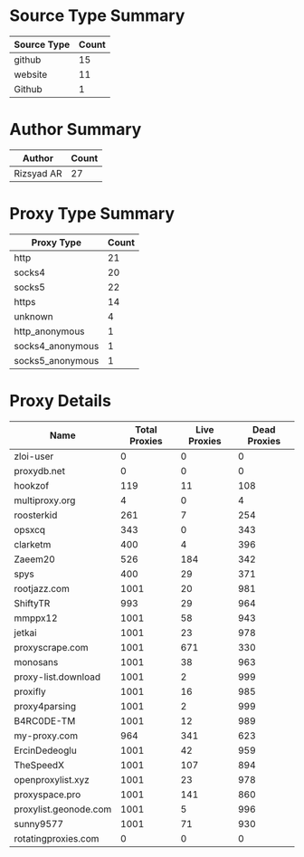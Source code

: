 # Source Type Summary

| Source Type | Count |
|-------------|-------|
| github | 15 |
| website | 11 |
| Github | 1 |


# Author Summary

| Author | Count |
|--------|-------|
| Rizsyad AR | 27 |


# Proxy Type Summary

| Proxy Type | Count |
|------------|-------|
| http | 21 |
| socks4 | 20 |
| socks5 | 22 |
| https | 14 |
| unknown | 4 |
| http_anonymous | 1 |
| socks4_anonymous | 1 |
| socks5_anonymous | 1 |


# Proxy Details

| Name | Total Proxies | Live Proxies | Dead Proxies |
|------|---------------|--------------|---------------|
| zloi-user | 0 | 0 | 0 |
| proxydb.net | 0 | 0 | 0 |
| hookzof | 119 | 11 | 108 |
| multiproxy.org | 4 | 0 | 4 |
| roosterkid | 261 | 7 | 254 |
| opsxcq | 343 | 0 | 343 |
| clarketm | 400 | 4 | 396 |
| Zaeem20 | 526 | 184 | 342 |
| spys | 400 | 29 | 371 |
| rootjazz.com | 1001 | 20 | 981 |
| ShiftyTR | 993 | 29 | 964 |
| mmppx12 | 1001 | 58 | 943 |
| jetkai | 1001 | 23 | 978 |
| proxyscrape.com | 1001 | 671 | 330 |
| monosans | 1001 | 38 | 963 |
| proxy-list.download | 1001 | 2 | 999 |
| proxifly | 1001 | 16 | 985 |
| proxy4parsing | 1001 | 2 | 999 |
| B4RC0DE-TM | 1001 | 12 | 989 |
| my-proxy.com | 964 | 341 | 623 |
| ErcinDedeoglu | 1001 | 42 | 959 |
| TheSpeedX | 1001 | 107 | 894 |
| openproxylist.xyz | 1001 | 23 | 978 |
| proxyspace.pro | 1001 | 141 | 860 |
| proxylist.geonode.com | 1001 | 5 | 996 |
| sunny9577 | 1001 | 71 | 930 |
| rotatingproxies.com | 0 | 0 | 0 |
